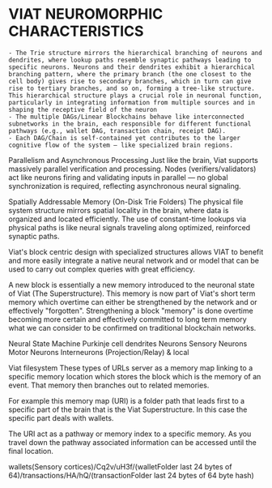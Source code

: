 # VIAT NEUROMORPHIC CHARACTERISTICS

	- The Trie structure mirrors the hierarchical branching of neurons and dendrites, where lookup paths resemble synaptic pathways leading to specific neurons. Neurons and their dendrites exhibit a hierarchical branching pattern, where the primary branch (the one closest to the cell body) gives rise to secondary branches, which in turn can give rise to tertiary branches, and so on, forming a tree-like structure. This hierarchical structure plays a crucial role in neuronal function, particularly in integrating information from multiple sources and in shaping the receptive field of the neuron
	- The multiple DAGs/Linear Blockchains behave like interconnected subnetworks in the brain, each responsible for different functional pathways (e.g., wallet DAG, transaction chain, receipt DAG).
	- Each DAG/Chain is self-contained yet contributes to the larger cognitive flow of the system — like specialized brain regions.

Parallelism and Asynchronous Processing
Just like the brain, Viat supports massively parallel verification and processing.
Nodes (verifiers/validators) act like neurons firing and validating inputs in parallel — no global synchronization is required, reflecting asynchronous neural signaling.

Spatially Addressable Memory (On-Disk Trie Folders)
The physical file system structure mirrors spatial locality in the brain, where data is organized and located efficiently.
The use of constant-time lookups via physical paths is like neural signals traveling along optimized, reinforced synaptic paths.

Viat's block centric design with specialized structures allows VIAT to benefit and more easily integrate a native neural network and or model that can be used to carry out complex queries with great efficiency.

A new block is essentially a new memory introduced to the neuronal state of Viat (The Superstructure). This memory is now part of Viat's short term memory which overtime can either be strengthened by the network and or effectively "forgotten". Strengthening a block "memory" is done overtime becoming more certain and effectively committed to long term memory what we can consider to be confirmed on traditional blockchain networks.

Neural State Machine
Purkinje cell
dendrites
Neurons
Sensory Neurons
Motor Neurons
Interneurons (Projection/Relay) & local

Viat filesystem
These types of URLs server as a memory map linking to a specific memory location which stores the block which is the memory of an event. That memory then branches out to related memories.

For example this memory map (URI) is a folder path that leads first to a specific part of the brain that is the Viat Superstructure. In this case the specific part deals with wallets.

The URI act as a pathway or memory index to a specific memory. As you travel down the pathway associated information can be accessed until the final location.

wallets(Sensory cortices)/Cq2v/uH3f/(walletFolder last 24 bytes of 64)/transactions/HA/hQ/(transactionFolder last 24 bytes of 64 byte hash)

